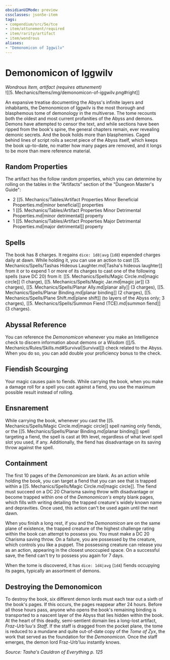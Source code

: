 ```yaml
---
obsidianUIMode: preview
cssclasses: json5e-item
tags:
- compendium/src/5e/tce
- item/attunement/required
- item/rarity/artifact
- item/wondrous
aliases: 
- "Demonomicon of Iggwilv"
---
```

# Demonomicon of Iggwilv
*Wondrous Item, artifact (requires attunement)*  
![[5. Mechanics/Items/img/demonomicon-of-iggwilv.png#right]]  


An expansive treatise documenting the Abyss's infinite layers and inhabitants, the Demonomicon of Iggwilv is the most thorough and blasphemous tome of demonology in the multiverse. The tome recounts both the oldest and most current profanities of the Abyss and demons. Demons have attempted to censor the text, and while sections have been ripped from the book's spine, the general chapters remain, ever revealing demonic secrets. And the book holds more than blasphemies. Caged behind lines of script roils a secret piece of the Abyss itself, which keeps the book up-to-date, no matter how many pages are removed, and it longs to be more than mere reference material.

## Random Properties

The artifact has the follow random properties, which you can determine by rolling on the tables in the "Artifacts" section of the "Dungeon Master's Guide":

- 2 [[5. Mechanics/Tables/Artifact Properties Minor Beneficial Properties.md\|minor beneficial]] properties  
- 1 [[5. Mechanics/Tables/Artifact Properties Minor Detrimental Properties.md\|minor detrimental]] property  
- 1 [[5. Mechanics/Tables/Artifact Properties Major Detrimental Properties.md\|major detrimental]] property  

## Spells

The book has 8 charges. It regains `dice: 1d8|avg` (`1d8`) expended charges daily at dawn. While holding it, you can use an action to cast [[5. Mechanics/Spells/Tashas Hideous Laughter.md\|Tasha's hideous laughter]] from it or to expend 1 or more of its charges to cast one of the following spells (save DC 20) from it: [[5. Mechanics/Spells/Magic Circle.md\|magic circle]] (1 charge), [[5. Mechanics/Spells/Magic Jar.md\|magic jar]] (3 charges), [[5. Mechanics/Spells/Planar Ally.md\|planar ally]] (3 charges), [[5. Mechanics/Spells/Planar Binding.md\|planar binding]] (2 charges), [[5. Mechanics/Spells/Plane Shift.md\|plane shift]] (to layers of the Abyss only; 3 charges), [[5. Mechanics/Spells/Summon Fiend (TCE).md\|summon fiend]] (3 charges).

## Abyssal Reference

You can reference the *Demonomicon* whenever you make an Intelligence check to discern information about demons or a Wisdom ([[/5. Mechanics/Rules/Skills.md#Survival\|Survival]]) check related to the Abyss. When you do so, you can add double your proficiency bonus to the check.

## Fiendish Scourging

Your magic causes pain to fiends. While carrying the book, when you make a damage roll for a spell you cast against a fiend, you use the maximum possible result instead of rolling.

## Ensnarement

While carrying the book, whenever you cast the [[5. Mechanics/Spells/Magic Circle.md\|magic circle]] spell naming only fiends, or the [[5. Mechanics/Spells/Planar Binding.md\|planar binding]] spell targeting a fiend, the spell is cast at 9th level, regardless of what level spell slot you used, if any. Additionally, the fiend has disadvantage on its saving throw against the spell.

## Containment

The first 10 pages of the *Demonomicon* are blank. As an action while holding the book, you can target a fiend that you can see that is trapped within a [[5. Mechanics/Spells/Magic Circle.md\|magic circle]]. The fiend must succeed on a DC 20 Charisma saving throw with disadvantage or become trapped within one of the *Demonomicon's* empty blank pages, which fills with writing detailing the trapped creature's widely known name and depravities. Once used, this action can't be used again until the next dawn.

When you finish a long rest, if you and the *Demonomicon* are on the same plane of existence, the trapped creature of the highest challenge rating within the book can attempt to possess you. You must make a DC 20 Charisma saving throw. On a failure, you are possessed by the creature, which controls you like a puppet. The possessing creature can release you as an action, appearing in the closest unoccupied space. On a successful save, the fiend can't try to possess you again for 7 days.

When the tome is discovered, it has `dice: 1d4|avg` (`1d4`) fiends occupying its pages, typically an assortment of demons.

## Destroying the Demonomicon

To destroy the book, six different demon lords must each tear out a sixth of the book's pages. If this occurs, the pages reappear after 24 hours. Before all those hours pass, anyone who opens the book's remaining binding is transported to a nascent layer of the Abyss that lies hidden within the book. At the heart of this deadly, semi-sentient domain lies a long-lost artifact, *Fraz-Urb'luu's Staff*. If the staff is dragged from the pocket plane, the tome is reduced to a mundane and quite out-of-date copy of the *Tome of Zyx*, the work that served as the foundation for the *Demonomicon*. Once the staff emerges, the demon lord Fraz-Urb'luu instantly knows.

*Source: Tasha's Cauldron of Everything p. 125*